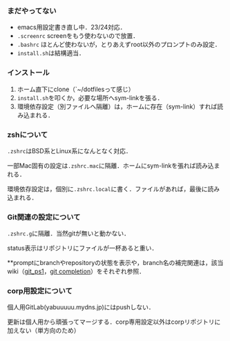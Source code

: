 ### まだやってない
* emacs用設定書き直し中．23/24対応．
* `.screenrc` screenをもう使わないので放置．
* `.bashrc` ほとんど使わないが，とりあえずroot以外のプロンプトのみ設定．
* `install.sh`は結構適当．

### インストール
1. ホーム直下にclone（`~/dotfilesって感じ）
2. `install.sh`を叩くか，必要な場所へsym-linkを張る．
3. 環境依存設定（別ファイルへ隔離）は，ホームに存在（sym-link）すれば読み込まれる．

### zshについて
`.zshrc`はBSD系とLinux系になんとなく対応．

一部Mac固有の設定は`.zshrc.mac`に隔離．ホームにsym-linkを張れば読み込まれる．

環境依存設定は，個別に`.zshrc.local`に書く．ファイルがあれば，最後に読み込まれる．

### Git関連の設定について
`.zshrc.g`に隔離．当然gitが無いと動かない．

status表示はリポジトリにファイルが一杯あると重い．

**promptにbranchやrepositoryの状態を表示や，branch名の補完関連は，該当wiki（[git_ps1](git_ps1)，[git completion](git-completion)）をそれぞれ参照．

### corp用設定について
個人用GitLab(yabuuuuu.mydns.jp)にはpushしない．

更新は個人用から頑張ってマージする．corp専用設定以外はcorpリポジトリに加えない（単方向のため）